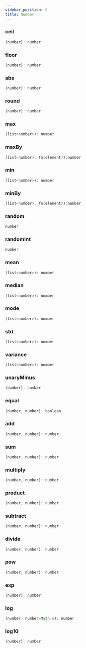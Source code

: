 ```yaml
---
sidebar_position: 6
title: Number
---
```



### ceil

```javascript
(number): number
```


### floor

```javascript
(number): number
```


### abs

```javascript
(number): number
```


### round

```javascript
(number): number
```


### max

```javascript
(list<number>): number
```


### maxBy

```javascript
(list<number>, fn(element)):number
```


### min

```javascript
(list<number>): number
```


### minBy

```javascript
(list<number>, fn(element)):number
```


### random

```javascript
number
```


### randomInt

```javascript
number
```


### mean

```javascript
(list<number>): number
```


### median

```javascript
(list<number>): number
```


### mode

```javascript
(list<number>): number
```


### std

```javascript
(list<number>): number
```


### variance

```javascript
(list<number>): number
```


### unaryMinus

```javascript
(number): number
```


### equal

```javascript
(number, number): boolean
```


### add

```javascript
(number, number): number
```


### sum

```javascript
(number, number): number
```


### multiply

```javascript
(number, number): number
```


### product

```javascript
(number, number): number
```


### subtract

```javascript
(number, number): number
```


### divide

```javascript
(number, number): number
```


### pow

```javascript
(number, number): number
```


### exp

```javascript
(number): number
```


### log

```javascript
(number, number=Math.e): number
```


### log10

```javascript
(number): number
```